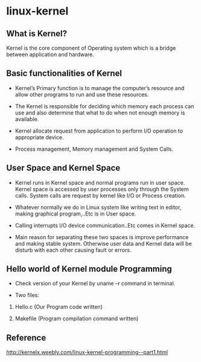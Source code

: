 # linux-kernel

## What is Kernel?

Kernel is the core component of Operating system which is a bridge between application and hardware.

## Basic functionalities of Kernel

* Kernel’s Primary function is to manage the computer’s resource and allow other programs to run and use these resources.

* The Kernel is responsible for deciding which memory each process can use and also determine that what to do when not enough memory is available.

* Kernel allocate request from application to perform I/O operation to appropriate device. 

* Process management, Memory management and System Calls.

## User Space and Kernel Space

* Kernel runs in Kernel space and normal programs run in user space. Kernel space is accessed by user processes only through the System calls. System calls are request by kernel like I/O or Process creation.

* Whatever normally we do in Linux system like writing text in editor, making graphical program,..Etc is in User space.

* Calling interrupts I/O device communication..Etc comes in Kernel space.

* Main reason for separating these two spaces is improve performance and making stable system. Otherwise user data and Kernel data will be disturb with each other causing fault or errors.

## Hello world of Kernel module Programming

* Check version of your Kernel by uname –r command in terminal.

* Two files:

1. Hello.c (Our Program code written)

2. Makefile (Program compilation command written)

## Reference

http://kernelx.weebly.com/linux-kernel-programming--part1.html

